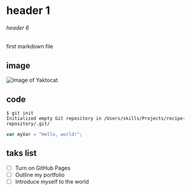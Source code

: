 # header 1
###### header 6


first markdown file

## image
![Image of Yaktocat](https://octodex.github.com/images/yaktocat.png)



## code


```
$ git init
Initialized empty Git repository in /Users/skills/Projects/recipe-repository/.git/
```

``` javascript
var myVar = "Hello, world!";
```


## taks list

- [ ] Turn on GitHub Pages
- [ ] Outline my portfolio
- [ ] Introduce myself to the world
